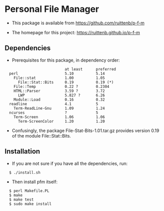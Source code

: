 
# Personal File Manager

- This package is available from https://github.com/ruittenb/p-f-m

- The homepage for this project: https://ruittenb.github.io/p-f-m

## Dependencies

- Prerequisites for this package, in dependency order:

```
                           at least      preferred
  perl                     5.10          5.14
    File::stat             1.00          1.05
      File::Stat::Bits     0.19          0.19 (*)
    File::Temp             0.22 ?        0.2304
    HTML::Parser           3.59 ?        3.72
      LWP                  5.827 ?       6.26
    Module::Load           0.16          0.32
  readline                 4.1           5
    Term-ReadLine-Gnu      1.09          1.24
  ncurses                  ?             5
    Term-Screen            1.06          1.06
      Term-ScreenColor     1.20          1.20
```

- Confusingly, the package File-Stat-Bits-1.01.tar.gz provides
  version 0.19 of the module File::Stat::Bits.

## Installation

- If you are not sure if you have all the dependencies, run:

```
  $ ./install.sh
```

- Then install pfm itself:

```
  $ perl Makefile.PL
  $ make
  $ make test
  $ sudo make install
```
